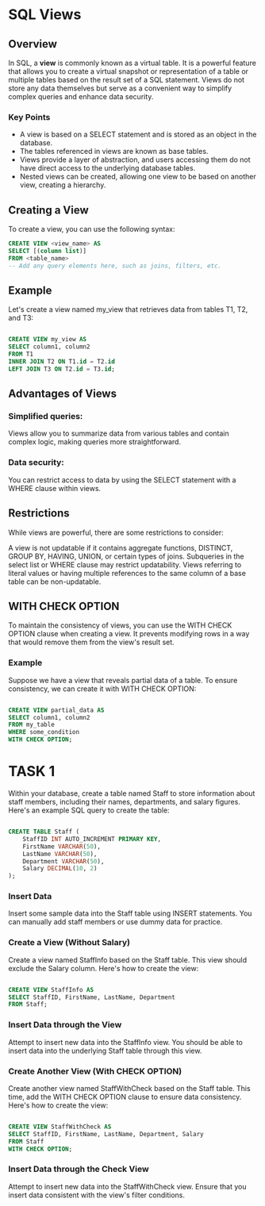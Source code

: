 # SQL Views

## Overview

In SQL, a **view** is commonly known as a virtual table. It is a powerful feature that allows you to create a virtual snapshot or representation of a table or multiple tables based on the result set of a SQL statement. Views do not store any data themselves but serve as a convenient way to simplify complex queries and enhance data security.

### Key Points

- A view is based on a SELECT statement and is stored as an object in the database.
- The tables referenced in views are known as base tables.
- Views provide a layer of abstraction, and users accessing them do not have direct access to the underlying database tables.
- Nested views can be created, allowing one view to be based on another view, creating a hierarchy.

## Creating a View

To create a view, you can use the following syntax:

```sql
CREATE VIEW <view_name> AS
SELECT [(column list)]
FROM <table_name>
-- Add any query elements here, such as joins, filters, etc.

```
## Example
Let's create a view named my_view that retrieves data from tables T1, T2, and T3:

```sql

CREATE VIEW my_view AS
SELECT column1, column2
FROM T1
INNER JOIN T2 ON T1.id = T2.id
LEFT JOIN T3 ON T2.id = T3.id;
```

## Advantages of Views
### Simplified queries: 
  Views allow you to summarize data from various tables and contain complex logic, making queries more straightforward.
### Data security: 
  You can restrict access to data by using the SELECT statement with a WHERE clause within views.

## Restrictions
While views are powerful, there are some restrictions to consider:

A view is not updatable if it contains aggregate functions, DISTINCT, GROUP BY, HAVING, UNION, or certain types of joins.
Subqueries in the select list or WHERE clause may restrict updatability.
Views referring to literal values or having multiple references to the same column of a base table can be non-updatable.

## WITH CHECK OPTION
To maintain the consistency of views, you can use the WITH CHECK OPTION clause when creating a view. It prevents modifying rows in a way that would remove them from the view's result set.

### Example
Suppose we have a view that reveals partial data of a table. To ensure consistency, we can create it with WITH CHECK OPTION:

```sql

CREATE VIEW partial_data AS
SELECT column1, column2
FROM my_table
WHERE some_condition
WITH CHECK OPTION;
```
# TASK 1

Within your database, create a table named Staff to store information about staff members, including their names, departments, and salary figures. Here's an example SQL query to create the table:
```sql

CREATE TABLE Staff (
    StaffID INT AUTO_INCREMENT PRIMARY KEY,
    FirstName VARCHAR(50),
    LastName VARCHAR(50),
    Department VARCHAR(50),
    Salary DECIMAL(10, 2)
);
```
### Insert Data
Insert some sample data into the Staff table using INSERT statements. You can manually add staff members or use dummy data for practice.

### Create a View (Without Salary)
Create a view named StaffInfo based on the Staff table. This view should exclude the Salary column. Here's how to create the view:
```sql

CREATE VIEW StaffInfo AS
SELECT StaffID, FirstName, LastName, Department
FROM Staff;
```
### Insert Data through the View
Attempt to insert new data into the StaffInfo view. You should be able to insert data into the underlying Staff table through this view.

### Create Another View (With CHECK OPTION)
Create another view named StaffWithCheck based on the Staff table. This time, add the WITH CHECK OPTION clause to ensure data consistency. Here's how to create the view:
```sql

CREATE VIEW StaffWithCheck AS
SELECT StaffID, FirstName, LastName, Department, Salary
FROM Staff
WITH CHECK OPTION;
```
### Insert Data through the Check View
Attempt to insert new data into the StaffWithCheck view. Ensure that you insert data consistent with the view's filter conditions.

